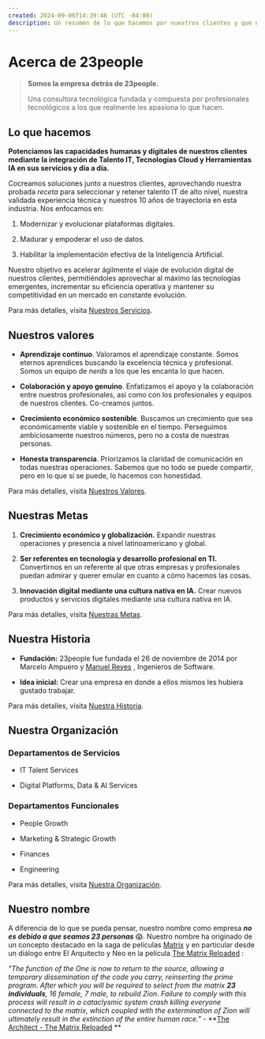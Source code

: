 ```yaml
---
created: 2024-09-06T14:39:48 (UTC -04:00)
description: Un resumen de lo que hacemos por nuestros clientes y que nos define como un equipo-empresa.
---
```


# Acerca de 23people

> **Somos la empresa detrás de 23people.**
>
> Una consultora tecnológica fundada y compuesta por profesionales tecnológicos a los que realmente les apasiona lo que hacen.

## Lo que hacemos

**Potenciamos las capacidades humanas y digitales de nuestros clientes mediante la integración de Talento IT, Tecnologías Cloud y Herramientas IA en sus servicios y día a día.**

Cocreamos soluciones junto a nuestros clientes, aprovechando nuestra probada _receta_ para seleccionar y retener talento IT de alto nivel, nuestra validada experiencia técnica y nuestros 10 años de trayectoria en esta industria. Nos enfocamos en:

1. Modernizar y evolucionar plataformas digitales.

2. Madurar y empoderar el uso de datos.

3. Habilitar la implementación efectiva de la Inteligencia Artificial.

Nuestro objetivo es acelerar ágilmente el viaje de evolución digital de nuestros clientes, permitiéndoles aprovechar al máximo las tecnologías emergentes, incrementar su eficiencia operativa y mantener su competitividad en un mercado en constante evolución.

Para más detalles, visita [Nuestros Servicios](https://manual.23people.io/es/articles/8792344-nuestros-servicios).

## Nuestros valores

- **Aprendizaje continuo**. Valoramos el aprendizaje constante. Somos eternos aprendices buscando la excelencia técnica y profesional. Somos un equipo de _nerds_ a los que les encanta lo que hacen.

- **Colaboración y apoyo genuino**. Enfatizamos el apoyo y la colaboración entre nuestros profesionales, así como con los profesionales y equipos de nuestros clientes. Co-creamos juntos.

- **Crecimiento económico sostenible**. Buscamos un crecimiento que sea económicamente viable y sostenible en el tiempo. Perseguimos ambiciosamente nuestros números, pero no a costa de nuestras personas.

- **Honesta transparencia**. Priorizamos la claridad de comunicación en todas nuestras operaciones. Sabemos que no todo se puede compartir, pero en lo que sí se puede, lo hacemos con honestidad.

Para más detalles, visita [Nuestros Valores](https://manual.23people.io/es/articles/8792601-valores).

## Nuestras Metas

1. **Crecimiento económico y globalización.** Expandir nuestras operaciones y presencia a nivel latinoamericano y global.

2. **Ser referentes en tecnología y desarrollo profesional en TI.** Convertirnos en un referente al que otras empresas y profesionales puedan admirar y querer emular en cuanto a cómo hacemos las cosas.

3. **Innovación digital mediante una cultura nativa en IA.** Crear nuevos productos y servicios digitales mediante una cultura nativa en IA.

Para más detalles, visita [Nuestras Metas](https://manual.23people.io/es/articles/9014518-vision-y-metas).

## Nuestra Historia

- **Fundación:** 23people fue fundada el 26 de noviembre de 2014 por Marcelo Ampuero y [Manuel Reyes](https://github.com/manu-reyes-23p)
    , Ingenieros de Software.

- **Idea inicial:** Crear una empresa en donde a ellos mismos les hubiera gustado trabajar.

Para más detalles, visita [Nuestra Historia](https://manual.23people.io/es/articles/9014518-vision-y-metas).

## Nuestra Organización

### Departamentos de Servicios

- IT Talent Services

- Digital Platforms, Data & AI Services

### Departamentos Funcionales

- People Growth

- Marketing & Strategic Growth

- Finances

- Engineering

Para más detalles, visita [Nuestra Organización](https://manual.23people.io/es/articles/8826527-organizacion).

## Nuestro nombre

A diferencia de lo que se pueda pensar, nuestro nombre como empresa **_no es debido a que seamos 23 personas_** 😱. Nuestro nombre ha originado de un concepto destacado en la saga de películas [Matrix](https://es.wikipedia.org/wiki/Matrix)
 y en particular desde un diálogo entre El Arquitecto y Neo en la película [The Matrix Reloaded](https://www.imdb.com/title/tt0234215/?ref_=fn_al_tt_3)
:

_"The function of the One is now to return to the source, allowing a temporary dissemination of the code you carry, reinserting the prime program. After which you will be required to select from the matrix **23 individuals**, 16 female, 7 male, to rebuild Zion. Failure to comply with this process will result in a cataclysmic system crash killing everyone connected to the matrix, which coupled with the extermination of Zion will ultimately result in the extinction of the entire human race." -_ **[The Architect - The Matrix Reloaded](https://www.youtube.com/watch?v=LN8EE5JxSGQ)
**
